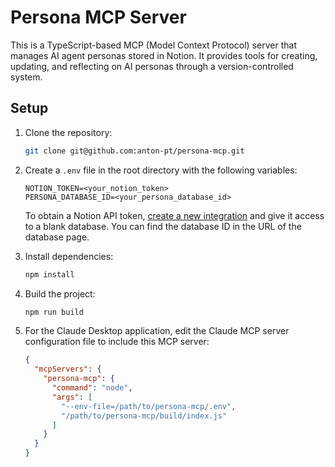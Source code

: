 # Persona MCP Server

This is a TypeScript-based MCP (Model Context Protocol) server that manages AI agent personas stored in Notion.
It provides tools for creating, updating, and reflecting on AI personas through a version-controlled system.

## Setup

1. Clone the repository:

    ```bash
    git clone git@github.com:anton-pt/persona-mcp.git
    ```

2. Create a `.env` file in the root directory with the following variables:

    ```plaintext
    NOTION_TOKEN=<your_notion_token>
    PERSONA_DATABASE_ID=<your_persona_database_id>
    ```

    To obtain a Notion API token, [create a new integration](https://www.notion.so/profile/integrations)
    and give it access to a blank database. You can find the database ID in the URL of the database page.

3. Install dependencies:

    ```bash
    npm install
    ```

4. Build the project:

    ```bash
    npm run build
    ```

5. For the Claude Desktop application, edit the Claude MCP server configuration file to include this MCP server:

    ```json
    {
      "mcpServers": {
        "persona-mcp": {
          "command": "node",
          "args": [
            "--env-file=/path/to/persona-mcp/.env",
            "/path/to/persona-mcp/build/index.js"
          ]
        }
      }
    }
    ```
